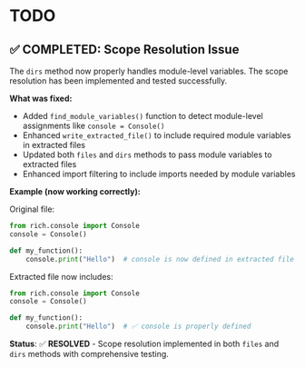 # TODO

## ✅ COMPLETED: Scope Resolution Issue

The `dirs` method now properly handles module-level variables. The scope resolution has been implemented and tested successfully.

**What was fixed:**
- Added `find_module_variables()` function to detect module-level assignments like `console = Console()`
- Enhanced `write_extracted_file()` to include required module variables in extracted files
- Updated both `files` and `dirs` methods to pass module variables to extracted files
- Enhanced import filtering to include imports needed by module variables

**Example (now working correctly):**

Original file:
```python
from rich.console import Console
console = Console()

def my_function():
    console.print("Hello")  # console is now defined in extracted file
```

Extracted file now includes:
```python
from rich.console import Console
console = Console()

def my_function():
    console.print("Hello")  # ✅ console is properly defined
```

**Status**: ✅ **RESOLVED** - Scope resolution implemented in both `files` and `dirs` methods with comprehensive testing.



